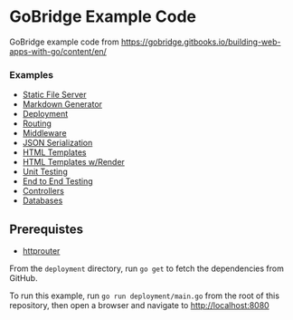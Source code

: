 # GoBridge Example Code

GoBridge example code from https://gobridge.gitbooks.io/building-web-apps-with-go/content/en/

### Examples

- [Static File Server](../../tree/static-files)
- [Markdown Generator](../../tree/markdown-generator)
- [Deployment](../../tree/deployment)
- [Routing](../../tree/routing)
- [Middleware](../../tree/middleware)
- [JSON Serialization](../../tree/json)
- [HTML Templates](../../tree/templates)
- [HTML Templates w/Render](../../tree/render)
- [Unit Testing](../../tree/unit-tests)
- [End to End Testing](../../tree/integration-tests)
- [Controllers](../../tree/controllers)
- [Databases](../../tree/databases)

## Prerequistes

- [httprouter](https://github.com/julienschmidt/httprouter)

From the `deployment` directory, run `go get` to fetch the dependencies from GitHub.

To run this example, run `go run deployment/main.go` from the root of this repository, then open a browser and navigate to [http://localhost:8080](http://localhost:8000)
